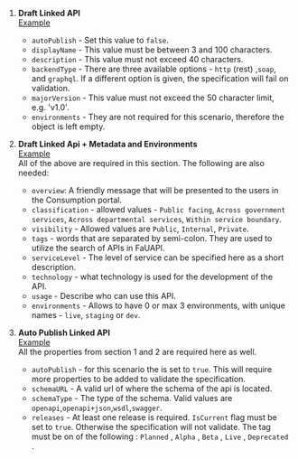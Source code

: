 1. **Draft Linked API** \
    [Example](/json-schemas/linked-apis/examples/example-linked-api-draft.json)
    -  `autoPublish` - Set this value to `false`. 
    -  `displayName` - This value must be between 3 and 100 characters.
    -  `description` - This value must not exceed 40 characters.
    -  `backendType` - There are three available options - `http` (rest) ,`soap`, and `graphql`. If a different option is given, the specification will fail on validation.
    -  `majorVersion` - This value must not exceed the 50 character limit, e.g. 'v1.0'.
    -  `environments` - They are not required for this scenario, therefore the object is left empty.

2. **Draft Linked Api + Metadata and Environments** \
      [Example](/json-schemas/linked-apis/examples/example-linked-api-draft-with-metadata.json) \
    All of the above are required in this section. The following are also needed:
    -  `overview`: A friendly message that will be presented to the users in the Consumption portal.
    -  `classification` - allowed values -  `Public facing`, `Across government services`, `Across departmental services`, `Within service boundary`.
    -  `visibility` - Allowed values are `Public`, `Internal`, `Private`.
    -  `tags` - words that are separated by semi-colon. They are used to utilize the search of APIs in FaUAPI.
    -  `serviceLevel` - The level of service can be specified here as a short description.
    -  `technology` - what technology is used for the development of the API.
    - `usage` - Describe who can use this API.
    - `environments` - Allows to have 0 or max 3 environments, with unique names - `live`, `staging` or `dev`.

3. **Auto Publish Linked API** \
 [Example](/json-schemas/linked-apis/examples/example-linked-api-publish.json) \
    All the properties from section 1 and 2 are required here as well.
   - `autoPublish` - for this scenario the is set to `true`. This will require more properties to be added to validate the specification.
   - `schemaURL` - A valid url of where the schema of the api is located.
   - `schemaType` - The type of the schema. Valid values are `openapi`,`openapi+json`,`wsdl`,`swagger`.
   - `releases` - At least one release is required. `IsCurrent` flag must be set to `true`. Otherwise the specification will not validate. The tag must
   be on of the following : `Planned` , `Alpha` , `Beta` , `Live` , `Deprecated` .